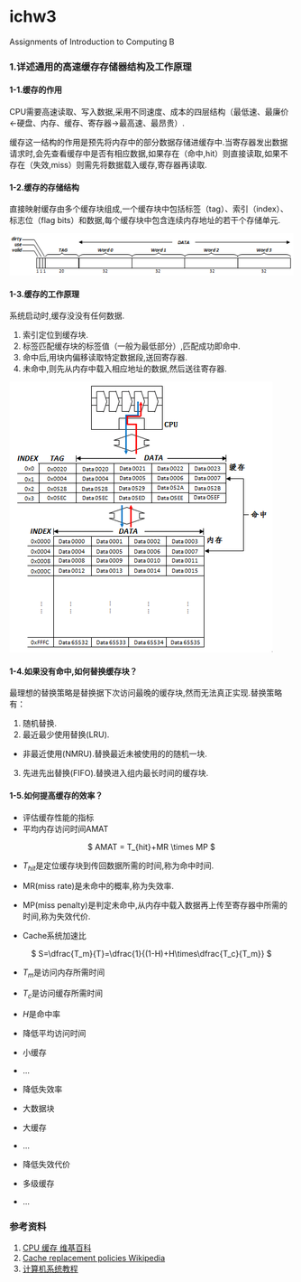 # ichw3
Assignments of Introduction to Computing B

### 1.详述通用的高速缓存存储器结构及工作原理

#### 1-1.缓存的作用
CPU需要高速读取、写入数据,采用不同速度、成本的四层结构（最低速、最廉价←硬盘、内存、缓存、寄存器→最高速、最昂贵）.

缓存这一结构的作用是预先将内存中的部分数据存储进缓存中.当寄存器发出数据请求时,会先查看缓存中是否有相应数据,如果存在（命中,hit）则直接读取,如果不存在（失效,miss）则需先将数据载入缓存,寄存器再读取.

#### 1-2.缓存的存储结构
直接映射缓存由多个缓存块组成,一个缓存块中包括标签（tag）、索引（index）、标志位（flag bits）和数据,每个缓存块中包含连续内存地址的若干个存储单元.

![image text](https://github.com/YichenNie/ichw/blob/master/CPU%E7%BC%93%E5%AD%98_00_%E7%BC%93%E5%AD%98%E6%AE%B5%E7%BB%93%E6%9E%84.png)

#### 1-3.缓存的工作原理
系统启动时,缓存没没有任何数据.
1. 索引定位到缓存块.
2. 标签匹配缓存块的标签值（一般为最低部分）,匹配成功即命中.
3. 命中后,用块内偏移读取特定数据段,送回寄存器.
4. 未命中,则先从内存中载入相应地址的数据,然后送往寄存器.

![image text](https://github.com/YichenNie/ichw/blob/master/CPU%E7%BC%93%E5%AD%98_01_%E8%BF%90%E4%BD%9C%E6%B5%81%E7%A8%8B.png)

#### 1-4.如果没有命中,如何替换缓存块？
最理想的替换策略是替换据下次访问最晚的缓存块,然而无法真正实现.替换策略有：
1. 随机替换.
2. 最近最少使用替换(LRU).
 - 非最近使用(NMRU).替换最近未被使用的的随机一块.
3. 先进先出替换(FIFO).替换进入组内最长时间的缓存块.

#### 1-5.如何提高缓存的效率？
- 评估缓存性能的指标
 - 平均内存访问时间AMAT

  <center>
  $ AMAT = T_{hit}+MR \times MP $
  </center>

  - $T_{hit}$是定位缓存块到传回数据所需的时间,称为命中时间.  
  - MR(miss rate)是未命中的概率,称为失效率.
  - MP(miss penalty)是判定未命中,从内存中载入数据再上传至寄存器中所需的时间,称为失效代价.

 - Cache系统加速比
  <center>
  $ S=\dfrac{T_m}{T}=\dfrac{1}{(1-H)+H\times\dfrac{T_c}{T_m}} $
  </center>

  - $T_m$是访问内存所需时间
  - $T_c$是访问缓存所需时间
  - $H$是命中率

- 降低平均访问时间
 - 小缓存
 - ...
- 降低失效率
 - 大数据块
 - 大缓存
 - ...
- 降低失效代价
 - 多级缓存
 - ...

### 参考资料
1. [CPU 缓存 维基百科](https://zh.wikipedia.org/wiki/CPU缓存)
2. [Cache replacement policies Wikipedia](https://en.wikipedia.org/wiki/Cache_replacement_policies)
3. [计算机系统教程](https://books.google.com.hk/books?id=WREB9kclX5MC&pg=PA134&lpg=PA134&dq=%E5%9D%97%E5%86%B2%E7%AA%81&source=bl&ots=E8QBaQv3os&sig=7gFYFioVC3P8lEU14UcEff1EqUw&hl=zh-CN&sa=X&redir_esc=y&sourceid=cndr#v=onepage&q=%E5%9D%97%E5%86%B2%E7%AA%81&f=false)

